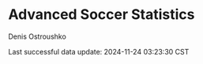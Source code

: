 # Advanced Soccer Statistics
Denis Ostroushko

<!-- gfm -->

Last successful data update: 2024-11-24 03:23:30 CST
